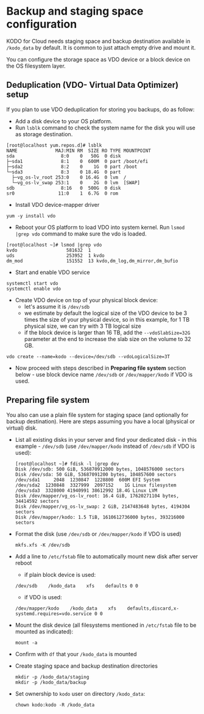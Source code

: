 # Backup and staging space configuration

KODO for Cloud needs staging space and backup destination available in `/kodo_data` by default. It is common to just attach empty drive and mount it.

You can configure the storage space as VDO device or a block device on the OS filesystem layer.

## Deduplication \(VDO- Virtual Data Optimizer\) setup

If you plan to use VDO deduplication for storing you backups, do as follow: 

* Add a disk device to your OS platform. 
* Run `lsblk` command to check the system name for the disk you will use as storage destination.  

```text
[root@localhost yum.repos.d]# lsblk
NAME              MAJ:MIN RM  SIZE RO TYPE MOUNTPOINT
sda                 8:0    0   50G  0 disk
├─sda1              8:1    0  600M  0 part /boot/efi
├─sda2              8:2    0    1G  0 part /boot
└─sda3              8:3    0 18.4G  0 part
  ├─vg_os-lv_root 253:0    0 16.4G  0 lvm  /
  └─vg_os-lv_swap 253:1    0    2G  0 lvm  [SWAP]
sdb                 8:16   0  500G  0 disk
sr0                11:0    1  6.7G  0 rom
```

* Install VDO device-mapper driver

```text
yum -y install vdo
```

* Reboot your OS platform to load VDO into system kernel. Run `lsmod |grep vdo` command to make sure the vdo is loaded. 

```text
[root@localhost ~]# lsmod |grep vdo
kvdo                  581632  1
uds                   253952  1 kvdo
dm_mod                151552  13 kvdo,dm_log,dm_mirror,dm_bufio
```

* Start and enable VDO service

```text
systemctl start vdo
systemctl enable vdo
```

* Create VDO device on top of your physical block device:
  * let's assume it is `/dev/sdb`
  * we estimate by default the logical size of the VDO device to be 3 times the size of your physical device, so in this example, for 1 TB physical size, we can try with 3 TB logical size
  * if the block device is larger than 16 TB, add the `--vdoSlabSize=32G` parameter at the end to increase the slab size on the volume to 32 GB.

```text
vdo create --name=kodo --device=/dev/sdb --vdoLogicalSize=3T
```

* Now proceed with steps described in **Preparing file system** section below - use block device name `/dev/sdb`  or  `/dev/mapper/kodo` if VDO is used.

## Preparing file system

You also can use a plain file system for staging space \(and optionally for backup destination\). Here are steps assuming you have a local \(physical or virtual\) disk.

* List all existing disks in your server and find your dedicated disk - in this example - `/dev/sdb` \(use `/dev/mapper/kodo` instead of `/dev/sdb` if VDO is used\):

  ```text
  [root@localhost ~]# fdisk -l |grep dev
  Disk /dev/sdb: 500 GiB, 536870912000 bytes, 1048576000 sectors
  Disk /dev/sda: 50 GiB, 53687091200 bytes, 104857600 sectors
  /dev/sda1     2048  1230847  1228800  600M EFI System
  /dev/sda2  1230848  3327999  2097152    1G Linux filesystem
  /dev/sda3  3328000 41940991 38612992 18.4G Linux LVM
  Disk /dev/mapper/vg_os-lv_root: 16.4 GiB, 17620271104 bytes, 34414592 sectors
  Disk /dev/mapper/vg_os-lv_swap: 2 GiB, 2147483648 bytes, 4194304 sectors
  Disk /dev/mapper/kodo: 1.5 TiB, 1610612736000 bytes, 393216000 sectors
  ```

* Format the disk \(use `/dev/sdb` or `/dev/mapper/kodo` if VDO is used\)

  ```text
  mkfs.xfs -K /dev/sdb
  ```

* Add a line to `/etc/fstab` file to automatically mount new  disk after server reboot

  * if plain block device is used:

  ```text
  /dev/sdb    /kodo_data    xfs    defaults 0 0
  ```

  * if VDO is used:

  ```text
  /dev/mapper/kodo    /kodo_data    xfs    defaults,discard,x-systemd.requires=vdo.service 0 0
  ```

* Mount the disk device \(all filesystems mentioned in `/etc/fstab` file to be mounted as indicated\): 

  ```text
  mount -a
  ```

* Confirm with `df` that your `/kodo_data` is mounted
* Create staging space and backup destination directories

  ```text
  mkdir -p /kodo_data/staging
  mkdir -p /kodo_data/backup
  ```

* Set ownership to `kodo` user on directory `/kodo_data`:

  ```text
  chown kodo:kodo -R /kodo_data
  ```



